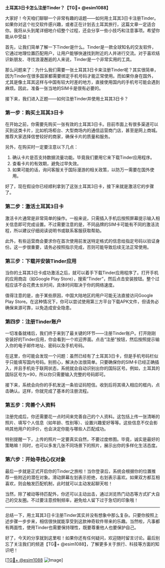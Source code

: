 **土耳其3日卡怎么注册Tinder？【TG💪+ @esim1088】**

大家好！今天咱们聊聊一个非常有趣的话题——如何用土耳其3日卡注册Tinder。如果你对这个社交软件感兴趣，或者正在计划去土耳其旅行，这篇文章一定适合你。我将从头到尾详细地介绍整个过程，还会分享一些小技巧和注意事项。希望你能从中受益！

首先，让我们简单了解一下Tinder是什么。Tinder是一款全球知名的交友软件，它通过地理位置匹配用户，让用户能够快速找到附近的人并进行交流。对于喜欢结识新朋友、寻找浪漫邂逅的人来说，Tinder是一个非常实用的工具。

那么问题来了：为什么我们需要一张土耳其3日卡来注册Tinder呢？其实很简单，因为Tinder在很多国家都需要绑定手机号码才能正常使用。而如果你身在国外，尤其是像土耳其这样与中国有较大时差的地方，直接使用国内的手机号可能会遇到麻烦。因此，准备一张当地的SIM卡是很有必要的。

接下来，我们进入正题——如何注册Tinder并使用土耳其3日卡？

### 第一步：购买土耳其3日卡

在开始之前，你需要先购买一张有效的土耳其3日卡。目前市面上有很多渠道可以买到这类卡片，比如机场柜台、大型商场内的通信运营商门店，甚至是网上商城。推荐大家选择信誉较好的商家，确保卡片的质量和服务。

另外，在购买时一定要注意以下几点：
1. 确认卡片是否支持数据流量功能。毕竟我们要用它来下载Tinder应用程序。
2. 查看卡片的有效期，避免过早失效。
3. 如果可能的话，询问客服关于国际漫游的相关政策，以防万一需要在国外使用。

好了，现在假设你已经顺利拿到了这张土耳其3日卡，接下来就是激活它的步骤了。

### 第二步：激活土耳其3日卡

激活卡片通常是非常简单的操作。一般来说，只需插入手机后按照屏幕提示输入相关信息即可完成设置。不过需要注意的是，不同品牌的SIM卡可能有不同的激活流程，所以建议仔细阅读说明书或联系客服获取帮助。

此外，有些运营商会要求你在首次使用前发送特定格式的信息给指定号码以验证身份。这一步很重要，请务必按照指示完成，否则可能导致后续无法正常使用。

### 第三步：下载并安装Tinder应用

当你的土耳其3日卡成功激活之后，就可以着手下载Tinder应用程序了。打开手机的应用商店（如Google Play Store），搜索“Tinder”，然后点击安装按钮。整个过程应该不会花费太长时间，具体时间取决于你的网络速度。

值得注意的是，由于某些原因，中国大陆地区的用户可能无法直接访问Google Play Store。在这种情况下，你可以尝试使用第三方平台下载APK文件，但请务必确保来源可靠，以免造成安全隐患。

### 第四步：注册Tinder账户

一切准备就绪后，我们终于来到了最关键的环节——注册Tinder账户。打开刚刚安装好的Tinder应用，你会看到一个欢迎界面。点击“注册”按钮，然后按照提示输入你的电子邮件地址、密码以及手机号码。

在这里，你可能会发现一个问题：虽然已经有了土耳其3日卡，但是手机号码栏似乎只能填写国内号码。别担心，解决办法很简单。只要确保你的SIM卡已经正确插入，并且手机处于联网状态，系统就会自动识别出你的国际区号。例如，土耳其的国际区号为+90，所以你只需要输入完整的号码即可。

接下来，系统会向你的手机发送一条验证码短信。收到后将其填入相应的框内，点击确认。这样，你就完成了基本的注册流程。

### 第五步：完善个人资料

注册完成后，你还需要花一点时间来完善自己的个人资料。这包括上传一张清晰的照片、填写个人信息（如年龄、性别等）、设置兴趣爱好等等。这些信息不仅会影响其他用户的评价，也会决定你能与哪些人匹配成功。

特别提醒一下，上传的照片一定要真实自然，不要过度修图。毕竟，诚实是最好的策略嘛！同时，也可以多发几张不同场景下的照片，展示出你的多样化生活态度。

### 第六步：开始寻找心仪对象

最后一步就是正式开启你的Tinder之旅啦！当你登录后，系统会根据你的位置推荐一些附近的潜在对象。滑动屏幕左划表示拒绝，右划表示喜欢。如果双方都互相喜欢，则会触发匹配机制，此时就可以主动发起聊天啦！

当然，除了被动等待匹配外，你还可以主动出击，通过浏览热门动态等方式扩大自己的交友圈。不过要注意控制频率，避免给人留下过于急切的印象哦！

---

总结一下，用土耳其3日卡注册Tinder其实并没有想象中那么复杂。只要你按照上述步骤一步步来，相信很快就能享受到这款神奇软件带来的乐趣。当然啦，凡事都有两面性，使用Tinder也需要保持理性，既要尊重他人也要保护自己。

好了，今天的分享就到这里啦！如果你还有任何疑问，欢迎随时留言讨论。最后别忘了关注我们的频道【TG💪+ @esim1088】，了解更多关于旅行、科技等方面的知识吧！

[[TG💪+ @esim1088](https://t.me/s/esim1088) ![Image](https://i.postimg.cc/4NQfJmqS/Snipaste-2025-05-13-00-14-12.png)]